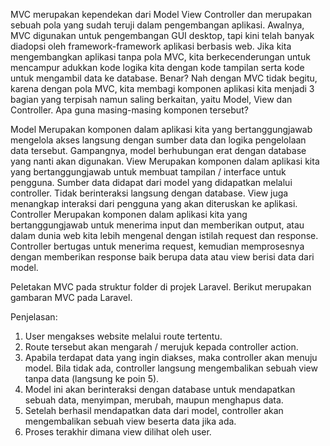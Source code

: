 MVC merupakan kependekan dari Model View Controller dan merupakan sebuah pola yang sudah teruji dalam pengembangan aplikasi. Awalnya, MVC digunakan untuk pengembangan GUI desktop, tapi kini telah banyak diadopsi oleh framework-framework aplikasi berbasis web. Jika kita mengembangkan aplikasi tanpa pola MVC, kita berkecenderungan untuk mencampur adukkan kode logika kita dengan kode tampilan serta kode untuk mengambil data ke database. Benar? Nah dengan MVC tidak begitu, karena dengan pola MVC, kita membagi komponen aplikasi kita menjadi 3 bagian yang terpisah namun saling berkaitan, yaitu Model, View dan Controller. Apa guna masing-masing komponen tersebut?

Model
Merupakan komponen dalam aplikasi kita yang bertanggungjawab mengelola akses langsung dengan sumber data dan logika pengelolaan data tersebut. Gampangnya, model berhubungan erat dengan database yang nanti akan digunakan.
View
Merupakan komponen dalam aplikasi kita yang bertanggungjawab untuk membuat tampilan / interface untuk pengguna. Sumber data didapat dari model yang didapatkan melalui controller. Tidak berinteraksi langsung dengan database. View juga menangkap interaksi dari pengguna yang akan diteruskan ke aplikasi.
Controller
Merupakan komponen dalam aplikasi kita yang bertanggungjawab untuk menerima input dan memberikan output, atau dalam dunia web kita lebih mengenal dengan istilah request dan response. Controller bertugas untuk menerima request, kemudian memprosesnya dengan memberikan response baik berupa data atau view berisi data dari model.

Peletakan MVC pada struktur folder di projek Laravel.
Berikut merupakan gambaran MVC pada Laravel.


Penjelasan:
1. User mengakses website melalui route tertentu.
2. Route tersebut akan mengarah / merujuk kepada controller action.
3. Apabila terdapat data yang ingin diakses, maka controller akan menuju model. Bila tidak ada, controller langsung mengembalikan sebuah view tanpa data (langsung ke poin 5).
4. Model ini akan berinteraksi dengan database untuk mendapatkan sebuah data, menyimpan, merubah, maupun menghapus data.
5. Setelah berhasil mendapatkan data dari model, controller akan mengembalikan sebuah view beserta data jika ada.
6. Proses terakhir dimana view dilihat oleh user.